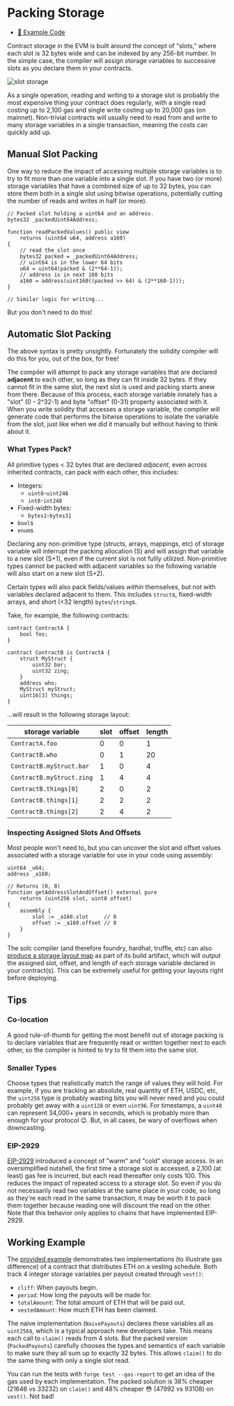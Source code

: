 # Packing Storage

- [📜 Example Code](./PackedStoragePayouts.sol)

Contract storage in the EVM is built around the concept of "slots," where each slot is 32 bytes wide and can be indexed by any 256-bit number. In the simple case, the compiler will assign storage variables to successive slots as you declare them in your contracts.

![slot storage](./slot-storage.png)

As a single operation, reading and writing to a storage slot is probably the most expensive thing your contract does regularly, with a single read costing up to 2,100 gas and single write costing up to 20,000 gas (on mainnet). Non-trivial contracts will usually need to read from and write to many storage variables in a single transaction, meaning the costs can quickly add up.

## Manual Slot Packing

One way to reduce the impact of accessing multiple storage variables is to try to fit more than one variable into a single slot. If you have two (or more) storage variables that have a combined size of up to 32 bytes, you can store them both in a single slot using bitwise operations, potentially cutting the number of reads and writes in half (or more).

```solidity
// Packed slot holding a uint64 and an address.
bytes32 _packedUint64Address;

function readPackedValues() public view
    returns (uint64 u64, address a160)
{
    // read the slot once
    bytes32 packed = _packedUint64Address;
    // uint64 is in the lower 64 bits
    u64 = uint64(packed & (2**64-1));
    // address is in next 160 bits
    a160 = address(uint160((packed >> 64) & (2**160-1)));
}

// Similar logic for writing...
```

But you don't need to do this!

## Automatic Slot Packing
The above syntax is pretty unsightly. Fortunately the solidity compiler will do this for you, out of the box, for free!

The compiler will attempt to pack any storage variables that are declared **adjacent** to each other, so long as they can fit inside 32 bytes. If they cannot fit in the same slot, the next slot is used and packing starts anew from there. Because of this process, each storage variable innately has a "slot" (0 - 2^32-1) and byte "offset" (0-31) property associated with it. When you write solidity that accesses a storage variable, the compiler will generate code that performs the bitwise operations to isolate the variable from the slot, just like when we did it manually but without having to think about it.

### What Types Pack?

All primitive types < 32 bytes that are declared *adjacent*, even across inherited contracts, can pack with each other, this includes:

- Integers:
    - `uint8`-`uint248`
    - `int8`-`int248`
- Fixed-width bytes:
  - `bytes1`-`bytes31`
- `bool`s
- `enum`s

Declaring any non-primitive type (structs, arrays, mappings, etc) of storage variable will interrupt the packing allocation (S) and will assign that variable to a new slot (S+1), even if the current slot is not fullly utilized. Non-primitive types cannot be packed with adjacent variables so the following variable will also start on a new slot (S+2).

Certain types will also pack fields/values *within* themselves, but not with variables declared adjacent to them. This includes `struct`s, fixed-width arrays, and short (<32 length) `bytes`/`string`s.

Take, for example, the following contracts:
```solidity
contract ContractA {
    bool foo;
}

contract ContractB is ContractA {
    struct MyStruct {
        uint32 bar;
        uint32 zing;
    }
    address who;
    MyStruct myStruct;
    uint16[3] things;
}
```

...will result in the following storage layout:

| storage variable | slot | offset | length |
|------------------|------|--------|--------|
| `ContractA.foo`    | 0    | 0      | 1      |
| `ContractB.who`    | 0    | 1      | 20      |
| `ContractB.myStruct.bar` | 1 | 0 | 4 |
| `ContractB.myStruct.zing` | 1 | 4 | 4 |
| `ContractB.things[0]` | 2 | 0 | 2 |
| `ContractB.things[1]` | 2 | 2 | 2 |
| `ContractB.things[2]` | 2 | 4 | 2 |

### Inspecting Assigned Slots And Offsets

Most people won't need to, but you can uncover the slot and offset values associated with a storage variable for use in your code using assembly:
```solidity
uint64 _u64;
address _a160;

// Returns (0, 8)
function getAddressSlotAndOffset() external pure
    returns (uint256 slot, uint8 offset)
{
    assembly {
        slot := _a160.slot     // 0
        offset := _a160.offset // 8
    }
}
```

The solc compiler (and therefore foundry, hardhat, truffle, etc) can also [produce a storage layout map](https://docs.soliditylang.org/en/v0.8.16/using-the-compiler.html#input-description) as part of its build artifact, which will output the assigned slot, offset, and length of each storage variable declared in your contract(s). This can be extremely useful for getting your layouts right before deploying.

## Tips

### Co-location
A good rule-of-thumb for getting the most benefit out of storage packing is to declare variables that are frequently read or written together next to each other, so the compiler is hinted to try to fit them into the same slot.

### Smaller Types
Choose types that realistically match the range of values they will hold. For example, if you are tracking an absolute, real quantity of ETH, USDC, etc, the `uint256` type is probably wasting bits you will never need and you could probably get away with a `uint128` or even `uint96`. For timestamps, a `uint40` can represent 34,000+ years in seconds, which is probably more than enough for your protocol 😉. But, in all cases, be wary of overflows when downcasting.

### EIP-2929
[EIP-2929](https://eips.ethereum.org/EIPS/eip-2929) introduced a concept of "warm" and "cold" storage access. In an oversimplified nutshell, the first time a storage slot is accessed, a 2,100 (at least) gas fee is incurred, but each read thereafter only costs 100. This reduces the impact of repeated access to a storage slot. So even if you do not necessarily read two variables at the same place in your code, so long as they're each read in the same transaction, it may be worth it to pack them together because reading one will discount the read on the other. Note that this behavior only applies to chains that have implemented EIP-2929.

## Working Example

The [provided example](./PackedStoragePayouts.sol) demonstrates two implementations (to illustrate gas difference) of a contract that distributes ETH on a vesting schedule. Both track 4 integer storage variables per payout created through `vest()`:

- `cliff`: When payouts begin.
- `period`: How long the payouts will be made for.
- `totalAmount`:  The total amount of ETH that will be paid out.
- `vestedAmount`: How much ETH has been claimed.

The naive implementation (`NaivePayouts`) declares these variables all as `uint256`s, which is a typical approach new developers take. This means each call to `claim()` reads from 4 slots. But the packed version (`PackedPayouts`) carefully chooses the types and semantics of each variable to make sure they all sum up to exactly 32 bytes. This allows `claim()` to do the same thing with only a single slot read.

You can run the tests with `forge test --gas-report` to get an idea of the gas used by each implementation. The packed solution is 38% cheaper (21646 vs 33232) on `claim()` and 48% cheaper 😳 (47992 vs 93108) on `vest()`. Not bad!

